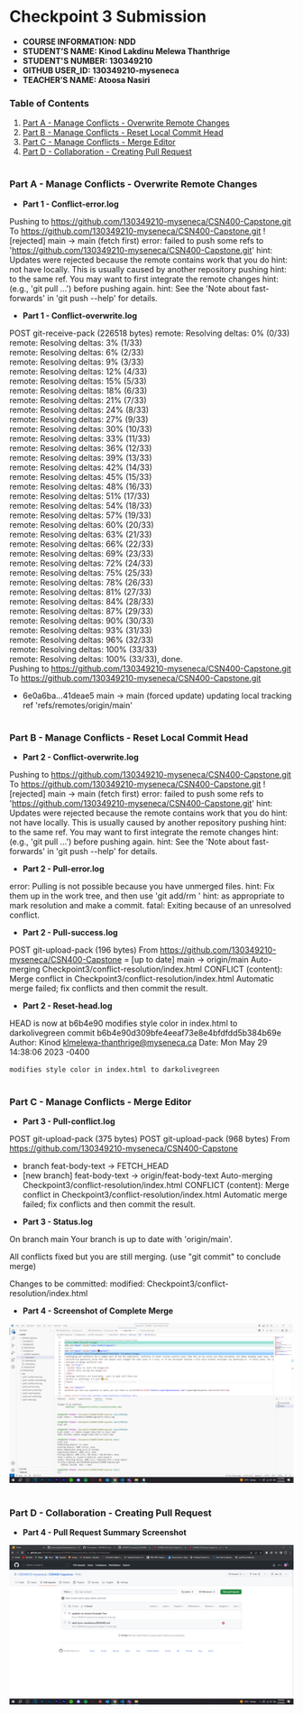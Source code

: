 # Checkpoint 3 Submission

- **COURSE INFORMATION: NDD**
- **STUDENT’S NAME: Kinod Lakdinu Melewa Thanthrige**
- **STUDENT'S NUMBER: 130349210**
- **GITHUB USER_ID: 130349210-myseneca**
- **TEACHER’S NAME: Atoosa Nasiri**

### Table of Contents
1. [Part A - Manage Conflicts - Overwrite Remote Changes](#header1)
2. [Part B - Manage Conflicts - Reset Local Commit Head](#header2)
3. [Part C - Manage Conflicts - Merge Editor](#header3)
4. [Part D - Collaboration - Creating Pull Request](#header4)

#
### **Part A - Manage Conflicts - Overwrite Remote Changes**
- **Part 1 - Conflict-error.log**

Pushing to https://github.com/130349210-myseneca/CSN400-Capstone.git
To https://github.com/130349210-myseneca/CSN400-Capstone.git
 ! [rejected]        main -> main (fetch first)
error: failed to push some refs to 'https://github.com/130349210-myseneca/CSN400-Capstone.git'
hint: Updates were rejected because the remote contains work that you do
hint: not have locally. This is usually caused by another repository pushing
hint: to the same ref. You may want to first integrate the remote changes
hint: (e.g., 'git pull ...') before pushing again.
hint: See the 'Note about fast-forwards' in 'git push --help' for details.

- **Part 1 - Conflict-overwrite.log**

POST git-receive-pack (226518 bytes)
remote: Resolving deltas:   0% (0/33)        
remote: Resolving deltas:   3% (1/33)        
remote: Resolving deltas:   6% (2/33)        
remote: Resolving deltas:   9% (3/33)        
remote: Resolving deltas:  12% (4/33)        
remote: Resolving deltas:  15% (5/33)        
remote: Resolving deltas:  18% (6/33)        
remote: Resolving deltas:  21% (7/33)        
remote: Resolving deltas:  24% (8/33)        
remote: Resolving deltas:  27% (9/33)        
remote: Resolving deltas:  30% (10/33)        
remote: Resolving deltas:  33% (11/33)        
remote: Resolving deltas:  36% (12/33)        
remote: Resolving deltas:  39% (13/33)        
remote: Resolving deltas:  42% (14/33)        
remote: Resolving deltas:  45% (15/33)        
remote: Resolving deltas:  48% (16/33)        
remote: Resolving deltas:  51% (17/33)        
remote: Resolving deltas:  54% (18/33)        
remote: Resolving deltas:  57% (19/33)        
remote: Resolving deltas:  60% (20/33)        
remote: Resolving deltas:  63% (21/33)        
remote: Resolving deltas:  66% (22/33)        
remote: Resolving deltas:  69% (23/33)        
remote: Resolving deltas:  72% (24/33)        
remote: Resolving deltas:  75% (25/33)        
remote: Resolving deltas:  78% (26/33)        
remote: Resolving deltas:  81% (27/33)        
remote: Resolving deltas:  84% (28/33)        
remote: Resolving deltas:  87% (29/33)        
remote: Resolving deltas:  90% (30/33)        
remote: Resolving deltas:  93% (31/33)        
remote: Resolving deltas:  96% (32/33)        
remote: Resolving deltas: 100% (33/33)        
remote: Resolving deltas: 100% (33/33), done.        
Pushing to https://github.com/130349210-myseneca/CSN400-Capstone.git
To https://github.com/130349210-myseneca/CSN400-Capstone.git
 + 6e0a6ba...41deae5 main -> main (forced update)
updating local tracking ref 'refs/remotes/origin/main'

#

### **Part B - Manage Conflicts - Reset Local Commit Head**

- **Part 2 - Conflict-overwrite.log**

Pushing to https://github.com/130349210-myseneca/CSN400-Capstone.git
To https://github.com/130349210-myseneca/CSN400-Capstone.git
 ! [rejected]        main -> main (fetch first)
error: failed to push some refs to 'https://github.com/130349210-myseneca/CSN400-Capstone.git'
hint: Updates were rejected because the remote contains work that you do
hint: not have locally. This is usually caused by another repository pushing
hint: to the same ref. You may want to first integrate the remote changes
hint: (e.g., 'git pull ...') before pushing again.
hint: See the 'Note about fast-forwards' in 'git push --help' for details.


- **Part 2 - Pull-error.log**

error: Pulling is not possible because you have unmerged files.
hint: Fix them up in the work tree, and then use 'git add/rm <file>'
hint: as appropriate to mark resolution and make a commit.
fatal: Exiting because of an unresolved conflict.


- **Part 2 - Pull-success.log**

POST git-upload-pack (196 bytes)
From https://github.com/130349210-myseneca/CSN400-Capstone
 = [up to date]      main       -> origin/main
Auto-merging Checkpoint3/conflict-resolution/index.html
CONFLICT (content): Merge conflict in Checkpoint3/conflict-resolution/index.html
Automatic merge failed; fix conflicts and then commit the result.


- **Part 2 - Reset-head.log**

HEAD is now at b6b4e90 modifies style color in index.html to darkolivegreen
commit b6b4e90d309bfe4eeaf73e8e4bfdfdd5b384b69e
Author: Kinod <klmelewa-thanthrige@myseneca.ca>
Date:   Mon May 29 14:38:06 2023 -0400

    modifies style color in index.html to darkolivegreen

#
### **Part C - Manage Conflicts - Merge Editor**

- **Part 3 - Pull-conflict.log**

POST git-upload-pack (375 bytes)
POST git-upload-pack (968 bytes)
From https://github.com/130349210-myseneca/CSN400-Capstone
 
 * branch            feat-body-text -> FETCH_HEAD
 * [new branch]      feat-body-text -> origin/feat-body-text
Auto-merging Checkpoint3/conflict-resolution/index.html
CONFLICT (content): Merge conflict in Checkpoint3/conflict-resolution/index.html
Automatic merge failed; fix conflicts and then commit the result.

- **Part 3 - Status.log**

On branch main
Your branch is up to date with 'origin/main'.

All conflicts fixed but you are still merging.
   (use "git commit" to conclude merge)

Changes to be committed:
	modified:   Checkpoint3/conflict-resolution/index.html

- **Part 4 - Screenshot of Complete Merge**
<img src="Merge Screenshot.png" alt="Merge Screenshot" title="Merge Screenshot">



#
### **Part D - Collaboration - Creating Pull Request**

- **Part 4 - Pull Request Summary Screenshot**
<img src="Pull Summary.png" alt="Pull Summary.png" title="Pull Summary.png">



